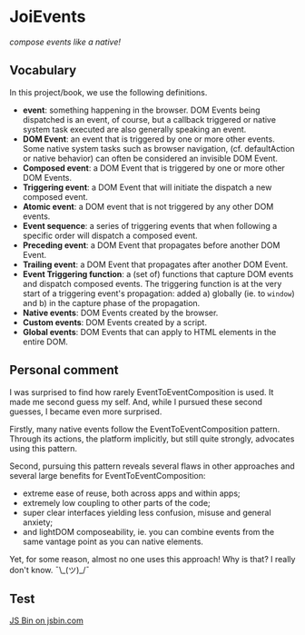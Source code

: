 # JoiEvents
 *compose events like a native!*

## Vocabulary

In this project/book, we use the following definitions.

 * **event**: something happening in the browser. DOM Events being dispatched is an event, of course,
   but a callback triggered or native system task executed are also generally speaking an event.
 * **DOM Event**: an event that is triggered by one or more other events. Some native system tasks
   such as browser navigation, (cf. defaultAction or native behavior) can often be considered an
   invisible DOM Event.
 * **Composed event**: a DOM Event that is triggered by one or more other DOM Events.
 * **Triggering event**: a DOM Event that will initiate the dispatch a new composed event.
 * **Atomic event**: a DOM event that is not triggered by any other DOM events.
 * **Event sequence**: a series of triggering events that when following a specific order 
   will dispatch a composed event.
 * **Preceding event**: a DOM Event that propagates before another DOM Event.
 * **Trailing event**: a DOM Event that propagates after another DOM Event.
 * **Event Triggering function**: a (set of) functions that capture DOM events and dispatch composed events.
   The triggering function is at the very start of a triggering event's propagation: 
   added a) globally (ie. to `window`) and b) in the capture phase of the propagation.
 * **Native events**: DOM Events created by the browser.
 * **Custom events**: DOM Events created by a script.
 * **Global events**: DOM Events that can apply to HTML elements in the entire DOM.

## Personal comment
I was surprised to find how rarely EventToEventComposition is used. 
It made me second guess my self.
And, while I pursued these second guesses, I became even more surprised. 

Firstly, many native events follow the EventToEventComposition pattern. 
Through its actions, the platform implicitly, but still quite strongly, advocates using this pattern. 

Second, pursuing this pattern reveals several flaws in other approaches and several large benefits 
for EventToEventComposition: 
 * extreme ease of reuse, both across apps and within apps; 
 * extremely low coupling to other parts of the code;
 * super clear interfaces yielding less confusion, misuse and general anxiety;
 * and lightDOM composeability, ie. you can combine events from the same vantage point as you can native elements. 

Yet, for some reason, almost no one uses this approach! Why is that? 
I really don't know. ¯\\\_(ツ)\_/¯


## Test

<a class="jsbin-embed" href="https://jsbin.com/taqanow/embed?html,output">JS Bin on jsbin.com</a>
<script src="https://static.jsbin.com/js/embed.min.js?4.1.7"></script>